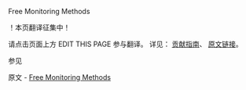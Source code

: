 Free Monitoring Methods

 ！本页翻译征集中！

请点击页面上方 EDIT THIS PAGE 参与翻译。
详见：
[贡献指南]( https://github.com/whaleal/MongoDB-Manual-zh/blob/master/CONTRIBUTING.md )、
[原文链接](  https://docs.mongodb.com/manual/reference/method/js-free-monitoring/  )。

 参见

原文 - [Free Monitoring Methods]( https://docs.mongodb.com/manual/reference/method/js-free-monitoring/ )

